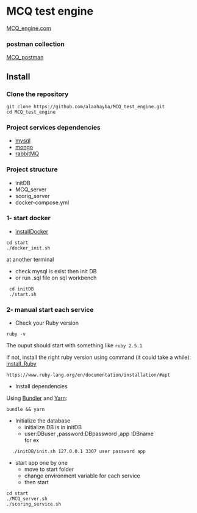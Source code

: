 # MCQ test engine

[MCQ_engine.com](https://github.com/alaahayba/MCQ_test_engine/)

### postman collection
[MCQ_postman](https://www.getpostman.com/collections/0b5ea09312ec7587dce7)
## Install

### Clone the repository

```shell
git clone https://github.com/alaahayba/MCQ_test_engine.git
cd MCQ_test_engine
```

### Project services dependencies

 - [mysql](https://www.digitalocean.com/community/tutorials/how-to-install-mysql-on-ubuntu-18-04)
 - [mongo](https://docs.mongodb.com/manual/tutorial/install-mongodb-on-ubuntu/)
 - [rabbitMQ](https://www.rabbitmq.com/download.html)
 
### Project structure
 - initDB
 - MCQ_server
 - scorig_server
 - docker-compose.yml


### 1- start docker
- [installDocker](https://docs.docker.com/engine/install/)
```shell
cd start
./docker_init.sh
```
at another terminal
- check mysql  is exist then init DB 
- or run .sql file on sql workbench
```
 cd initDB
 ./start.sh 
```


### 2- manual start each service
- Check your Ruby version

```shell
ruby -v
```
The ouput should start with something like `ruby 2.5.1`

If not, install the right ruby version using command (it could take a while):
[install_Ruby](https://www.ruby-lang.org/en/documentation/installation/#apt)

```shell
https://www.ruby-lang.org/en/documentation/installation/#apt
```
- Install dependencies

Using [Bundler](https://github.com/bundler/bundler) and [Yarn](https://github.com/yarnpkg/yarn):

```shell
bundle && yarn
```
- Initialize the database
  - initialize DB is in initDB
  - user:DBuser ,password:DBpassword ,app :DBname\
  for ex
 
```shell
  ./initDB/init.sh 127.0.0.1 3307 user password app
```
- start app one by one
  - move to start folder
  - change environment variable for each service
  - then start

```shell
cd start
./MCQ_server.sh
./scoring_service.sh
```


